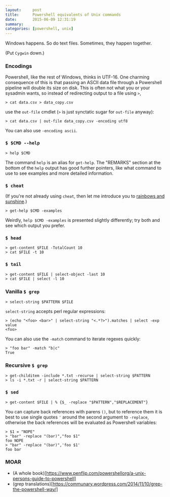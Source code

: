 ```yaml
---
layout:     post
title:      Powershell equivalents of Unix commands
date:       2015-06-09 12:31:19
summary:    
categories: [powershell, unix]
---
```


Windows happens. So do text files. Sometimes, they happen together.

(Put `Cygwin` down.)


### Encodings

Powershell, like the rest of Windows, thinks in UTF-16. One charming consequence of this is that passing an ASCII data file through a Powershell pipeline will double its size on disk. This is often not what you or your sysadmin wants, so instead of redirecting output to a file using `>`,

```posh
> cat data.csv > data_copy.csv
```

use the `out-file` cmdlet (`>` is just synctatic sugar for `out-file` anyway):

```posh
> cat data.csv | out-file data_copy.csv -encoding utf8
```

You can also use `-encoding ascii`.


### `$ $CMD --help`

```posh
> help $CMD
```

The command `help` is an alias for `get-help`. The "REMARKS" section at the bottom of the `help` output has good further pointers, like what command to use to see examples and more detailed information.


### `$ cheat`

(If you're not already using `cheat`, then let me introduce you to [rainbows and sunshine](https://github.com/chrisallenlane/cheat).)

```posh
> get-help $CMD -examples
```

Weirdly, `help $CMD -examples` is presented slightly differently; try both and see which output you prefer.


### `$ head`

```posh
> get-content $FILE -TotalCount 10
> cat $FILE -t 10
```


### `$ tail`

```posh
> get-content $FILE | select-object -last 10
> cat $FILE | select -l 10
```


### Vanilla `$ grep`

```posh
> select-string $PATTERN $FILE
```

`select-string` accepts perl regular expressions:

```posh
> (echo "<foo> <bar>" | select-string "<.*?>").matches | select -exp value
<foo>
```

You can also use the `-match` command to iterate regexes quickly:

```posh
> "foo bar" -match "b|c"
True
```


### Recursive `$ grep`

```posh
> get-childitem -include *.txt -recurse | select-string $PATTERN
> ls -i *.txt -r | select-string $PATTERN
```


### `$ sed`


```posh
> get-content $FILE | % {$_ -replace "$PATTERN","$REPLACEMENT"}
```

You can capture back references with parens `()`, but to reference them it is best to use single quotes `'` around the second argument to `-replace`, otherwise the back references will be evaluated as Powershell variables:

```posh
> $1 = "NOPE"
> "bar" -replace "(bar)","foo $1"
foo NOPE
> "bar" -replace "(bar)",'foo $1'
foo bar
```


### MOAR

 *  (A whole book)[https://www.penflip.com/powershellorg/a-unix-persons-guide-to-powershell]
 *  (grep translations)[https://communary.wordpress.com/2014/11/10/grep-the-powershell-way/]
